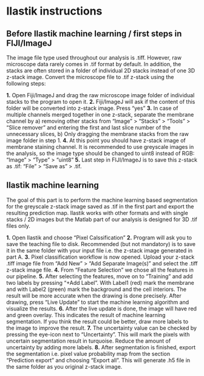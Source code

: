 # Ilastik instructions

## Before Ilastik machine learning / first steps in FIJI/ImageJ

The image file type used throughout our analysis is .tiff. However, raw microscope data rarely comes in .tif format by default. In addition, the stacks are often stored in a folder of individual 2D stacks instead of one 3D z-stack image. Convert the microscope file to .tif z-stack using the following steps:

**1.** Open Fiji/ImageJ and drag the raw microscope image folder of individual stacks to the program to open it.
**2.** Fiji/ImageJ will ask if the content of this folder will be converted into z-stack image. Press “yes”
**3.** In case of multiple channels merged together in one z-stack, separate the membrane channel by a) removing other stacks from “Image” > “Stacks” > “Tools” > “Slice remover” and entering the first and last slice number of the unnecessary slices, b) Only dragging the membrane stacks from the raw image folder in step 1.
**4.** At this point you should have z-stack image of membrane staining channel. It is recommended to use greyscale images in the analysis, so the image type should be changed to uint8 instead of RGB: “Image” > “Type” > “uint8”
**5.** Last step in FIJI/ImageJ is to save this z-stack as .tif: “File” > “Save as” > .tif.

##  Ilastik machine learning

The goal of this part is to perform the machine learning based segmentation for the greyscale z-stack image saved as .tif in the first part and export the resulting prediction map. Ilastik works with other formats and with single stacks / 2D images but the Matlab part of our analysis is designed for 3D .tif files only. 

**1.** Open Ilastik and choose “Pixel Calssification”
**2.** Program will ask you to save the teaching file to disk. Recommended (but not mandatory) is to save it in the same folder with your input file i.e. the z-stack image generated in part A.
**3.** Pixel classification workflow is now opened. Upload your z-stack .tiff image file from “Add New” > “Add Separate Image(s)” and select the .tiff z-stack image file.
**4.** From “Feature Selection” we chose all the features in our pipeline. 
**5.** After selecting the features, move on to “Training” and add two labels by pressing “+Add Label”. With Label1 (red) mark the membrane and with Label2 (green) mark the background and the cell interiors. The result will be more accurate when the drawing is done precisely. After drawing, press “Live Update” to start the machine learning algorithm and visualize the results.
**6.** After the live update is done, the image will have red and green overlay. This indicates the result of machine learning segmentation. If you think the result could be better, draw more labels to the image to improve the result.
**7.** The uncertainty value can be checked by pressing the eye-icon next to “Uncertainty”. This will mark the pixels with uncertain segmentation result in turquoise. Reduce the amount of uncertainty by adding more labels.
**8.** After segmentation is finished, export the segmentation i.e. pixel value probability map from the section “Prediction export” and choosing “Export all”. This will generate .h5 file in the same folder as you original z-stack image.
